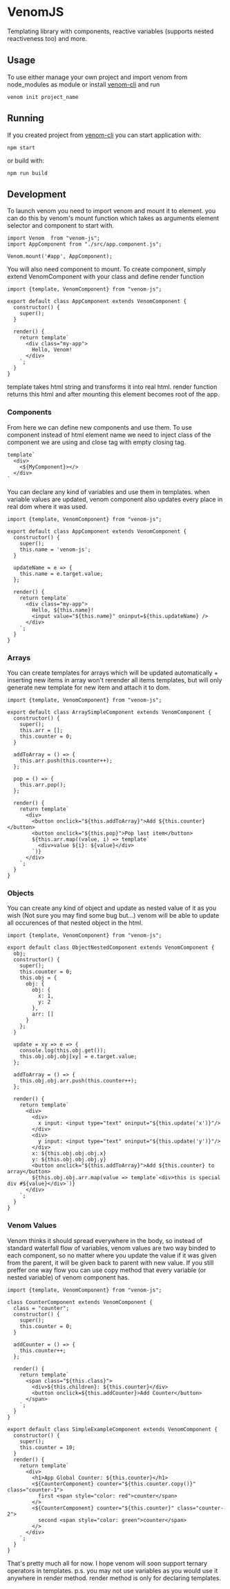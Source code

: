 # VenomJS
Templating library with components, reactive variables (supports nested reactiveness too) and more.

## Usage
To use either manage your own project and import venom from node_modules as module or install [venom-cli](https://www.npmjs.com/package/venom-cli) and run 
```
venom init project_name
```

## Running
If you created project from [venom-cli](https://www.npmjs.com/package/venom-cli) you can start application with:
```
npm start
```
or build with:
```
npm run build
```

## Development
To launch venom you need to import venom and mount it to element. you can do this by venom's mount function which takes as arguments element selector and component to start with.
```
import Venom  from "venom-js";
import AppComponent from "./src/app.component.js";

Venom.mount('#app', AppComponent);
```
You will also need component to mount.
To create component, simply extend VenomComponent with your class and define render function
```
import {template, VenomComponent} from "venom-js";

export default class AppComponent extends VenomComponent {
  constructor() {
    super();
  }

  render() {
    return template`
      <div class="my-app">
        Hello, Venom!
      </div>
    `;
  }
}
```
template takes html string and transforms it into real html. render function returns this html and after mounting this element becomes root of the app.

### Components
From here we can define new components and use them. To use component instead of html element name we need to inject class of the component we are using and close tag with empty closing tag.
```
template`
  <div>
    <${MyComponent}></>
  </div>
`
```
You can declare any kind of variables and use them in templates. when variable values are updated, venom component also updates every place in real dom where it was used.
```
import {template, VenomComponent} from "venom-js";

export default class AppComponent extends VenomComponent {
  constructor() {
    super();
    this.name = 'venom-js';
  }

  updateName = e => {
    this.name = e.target.value;
  };

  render() {
    return template`
      <div class="my-app">
        Hello, ${this.name}!
        <input value="${this.name}" oninput=${this.updateName} />
      </div>
    `;
  }
}
```
### Arrays
You can create templates for arrays which will be updated automatically + inserting new items in array won't rerender all items templates, but will only generate new template for new item and attach it to dom.

```
import {template, VenomComponent} from "venom-js";

export default class ArraySimpleComponent extends VenomComponent {
  constructor() {
    super();
    this.arr = [];
    this.counter = 0;
  }

  addToArray = () => {
    this.arr.push(this.counter++);
  };

  pop = () => {
    this.arr.pop();
  };

  render() {
    return template`
      <div>
        <button onclick="${this.addToArray}">Add ${this.counter}</button>
        <button onclick="${this.pop}">Pop last item</button>
        ${this.arr.map((value, i) => template`
          <div>value ${i}: ${value}</div>
        `)}
      </div>
    `;
  }
}
```
### Objects
You can create any kind of object and update as nested value of it as you wish (Not sure you may find some bug but...) venom will be able to update all occurences of that nested object in the html.
```
import {template, VenomComponent} from "venom-js";

export default class ObjectNestedComponent extends VenomComponent {
  obj;
  constructor() {
    super();
    this.counter = 0;
    this.obj = {
      obj: {
        obj: {
          x: 1,
          y: 2
        },
        arr: []
      }
    };
  }

  update = xy => e => {
    console.log(this.obj.get());
    this.obj.obj.obj[xy] = e.target.value;
  };

  addToArray = () => {
    this.obj.obj.arr.push(this.counter++);
  };

  render() {
    return template`
      <div>
        <div>
          x input: <input type="text" oninput="${this.update('x')}"/>
        </div>
        <div>
          y input: <input type="text" oninput="${this.update('y')}"/>
        </div>
        x: ${this.obj.obj.obj.x}
        y: ${this.obj.obj.obj.y}
        <button onclick="${this.addToArray}">Add ${this.counter} to array</button>
        ${this.obj.obj.arr.map(value => template`<div>this is special div #${value}</div>`)}
      </div>
    `;
  }
}
```
### Venom Values
Venom thinks it should spread everywhere in the body, so instead of standard waterfall flow of variables, venom values are two way binded to each component, so no matter where you update the value if it was given from the parent, it will be given back to parent with new value. If you still preffer one way flow you can use copy method that every variable (or nested variable) of venom component has.
```
import {template, VenomComponent} from "venom-js";

class CounterComponent extends VenomComponent {
  class = "counter";
  constructor() {
    super();
    this.counter = 0;
  }

  addCounter = () => {
    this.counter++;
  };

  render() {
    return template`
      <span class="${this.class}">
        <div>${this.children}: ${this.counter}</div>
        <button onclick=${this.addCounter}>Add Counter</button>
      </span>
    `;
  }
}

export default class SimpleExampleComponent extends VenomComponent {
  constructor() {
    super();
    this.counter = 10;
  }
  render() {
    return template`
      <div>
        <h1>App Global Counter: ${this.counter}</h1>
        <${CounterComponent} counter="${this.counter.copy()}" class="counter-1">
          first <span style="color: red">counter</span>
        </>
        <${CounterComponent} counter="${this.counter}" class="counter-2">
          second <span style="color: green">counter</span>
        </>
      </div>
    `;
  }
}
```
That's pretty much all for now. I hope venom will soon support ternary operators in templates.
p.s. you may not use variables as you would use it anywhere in render method. render method is only for declaring templates.